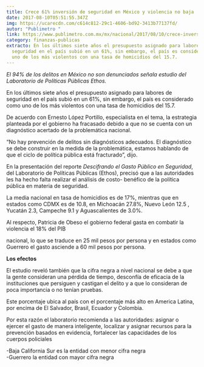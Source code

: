 ```yaml
---
title: Crece 61% inversión de seguridad en México y violencia no baja
date: 2017-08-10T05:51:55.347Z
img: https://ucarecdn.com/c614c812-29c1-4606-bd92-3413b77137fd/
autor: "Publimetro "
link: https://www.publimetro.com.mx/mx/nacional/2017/08/10/crece-inversion-seguridad-mexico-violencia-no-baja.html
category: finanzas-publicas
extracto: En los últimos siete años el presupuesto asignado para labores de
  seguridad en el país subió en un 61%, sin embargo, el país es considerado como
  uno de los más violentos con una tasa de homicidios del 15.7.
---
```

*El 94% de los delitos en México no son denunciados señala estudio del Laboratorio de Políticas Públicas Ethos.*

En los últimos siete años el presupuesto asignado para labores de seguridad en el país subió en un 61%, sin embargo, el país es considerado como uno de los más violentos con una tasa de homicidios del 15.7.

De acuerdo con Ernesto López Portillo, especialista en el tema, la estrategia planteada por el gobierno ha fracasado debido a que no se cuenta con un diagnóstico acertado de la problemática nacional.

“No hay prevención de delitos sin diagnósticos adecuados. El diagnóstico se debe construir en la medida de la problemática, estamos hablando de que el ciclo de política pública está fracturado”, dijo.

En la presentación del reporte *Descifrando el Gasto Público en Seguridad*, del Laboratorio de Políticas Públicas (Ethos), precisó que a las autoridades les ha hecho falta realizar el análisis de costo- benéfico de la política pública en materia de seguridad.

La media nacional en tasa de homicidios es de 17%, mientras que en estados como CDMX es de 10.8, en Michoacán 27.8%, Nuevo León 12.5 , Yucatán 2.3, Campeche 9.1 y Aguascalientes de 3.0%.

Al respecto, Patricia de Obeso el gobierno federal gasta en combatir la violencia el 18% del PIB

nacional, lo que se traduce en 25 mil pesos por persona y en estados como Guerrero el gasto asciende a 60 mil pesos por persona.

**Los efectos**

El estudio reveló también que la cifra negra a nivel nacional se debe a que la gente consideran una pérdida de tiempo, desconfía de eficacia de la instituciones que persiguen y castigan el delito y a que lo consideran de poca importancia o no tenían pruebas.

Este porcentaje ubica al país con el porcentaje más alto en America Latina, por encima de El Salvador, Brasil, Ecuador y Colombia.

Por esta razón el laboratorio recomienda a las autoridades: asignar o ejercer el gasto de manera inteligente, localizar y asignar recursos para la prevención basados en evidencia, fortalecer las capacidades de los cuerpos policiales

\-Baja California Sur es la entidad con menor cifra negra\
-Guerrero la entidad con mayor cifra negra